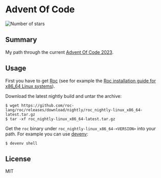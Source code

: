 # Advent Of Code

![Number of stars](https://img.shields.io/badge/Advent_Of_Code_2023-0_*-success)

## Summary

My path through the current [Advent Of Code 2023](https://adventofcode.com/2023).

## Usage

First you have to get [Roc](https://www.roc-lang.org/) (see for example the
[Roc installation guide for x86_64 Linux systems](https://github.com/roc-lang/roc/blob/main/getting_started/linux_x86_64.md)).

Download the latest nightly build and untar the archive:

    $ wget https://github.com/roc-lang/roc/releases/download/nightly/roc_nightly-linux_x86_64-latest.tar.gz
    $ tar -xf roc_nightly-linux_x86_64-latest.tar.gz

Get the `roc` binary under `roc_nightly-linux_x86_64-<VERSION>` into your path. For example you can use [devenv](https://devenv.sh/):

    $ devenv shell

## License

MIT
